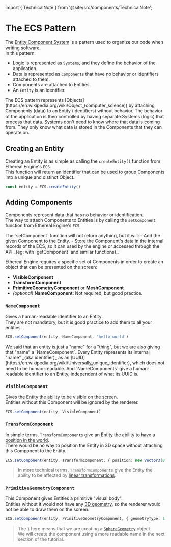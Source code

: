 import { TechnicalNote } from '@site/src/components/TechnicalNote';

# The ECS Pattern
The [Entity Component System](https://en.wikipedia.org/wiki/Entity_component_system) is a pattern used to organize our code when writing software.  
In this pattern:
- Logic is represented as `Systems`, and they define the behavior of the application.
- Data is represented as `Components` that have no behavior or identifiers attached to them.
- Components are attached to Entities.
- An `Entity` is an identifier.  

<!-- TODO: identifier that points to collection of components -->

<TechnicalNote title="Technical Summary">
The ECS pattern represents [Objects](https://en.wikipedia.org/wiki/Object_(computer_science)) by attaching Components (data) to an Entity (identifiers) without behavior.  
The behavior of the application is then controlled by having separate Systems (logic) that process that data.  
Systems don't need to know where that data is coming from. They only know what data is stored in the Components that they can operate on.
</TechnicalNote>


## Creating an Entity
Creating an Entity is as simple as calling the `createEntity()` function from Ethereal Engine's `ECS`.  
This function will return an identifier that can be used to group Components into a unique and distinct Object.
```ts
const entity = ECS.createEntity()
```

## Adding Components
Components represent data that has no behavior or identification.  
The way to attach Components to Entities is by calling the `setComponent` function from Ethereal Engine's `ECS`.

<TechnicalNote>
The `setComponent` function will not return anything, but it will:
- Add the given Component to the Entity.
- Store the Component's data in the internal records of the ECS, so it can used by the engine or accessed through the API _(eg: with `getComponent` and similar functions)_.
</TechnicalNote>

Ethereal Engine requires a specific set of Components in order to create an object that can be presented on the screen:
- **VisibleComponent**
- **TransformComponent**
- **PrimitiveGeometryComponent** or **MeshComponent**
- _(optional)_ **NameComponent**: Not required, but good practice.


### `NameComponent`
Gives a human-readable identifier to an Entity.  
They are not mandatory, but it is good practice to add them to all your entities.  
```ts
ECS.setComponent(entity, NameComponent, 'hello-world')
```
<TechnicalNote title="Clarification">
We said that an entity is just a "name" for a "thing", but we are also giving that "name" a `NameComponent`.  
Every Entity represents its internal "name" _(aka identifier)_ as an [UUID](https://en.wikipedia.org/wiki/Universally_unique_identifier), which does not need to be human-readable.  
And `NameComponents` give a human-readable identifier to an Entity, independent of what its UUID is.  
</TechnicalNote>


### `VisibleComponent`
Gives the Entity the ability to be visible on the screen.  
Entities without this Component will be ignored by the renderer.
```ts
ECS.setComponent(entity, VisibleComponent)
```

### `TransformComponent`
In simple terms, `TransformComponents` give an Entity the ability to have a [position in the world](https://en.wikipedia.org/wiki/Transformation_matrix).  
There would be no way to position the Entity in 3D space without attaching this Component to the Entity.  
```ts
ECS.setComponent(entity, TransformComponent, { position: new Vector3(0, 1, 0) })
```
> In more technical terms, `TransformComponents` give the Entity the ability to be affected by [linear transformations](https://en.wikipedia.org/wiki/Linear_transformation).  

### `PrimitiveGeometryComponent`
This Component gives Entities a primitive "visual body".  
Entities without it would not have any [3D geometry](https://en.wikipedia.org/wiki/Polygon_mesh), so the renderer would not be able to draw them on the screen.  
```ts
ECS.setComponent(entity, PrimitiveGeometryComponent, { geometryType: 1 })
```
> The `1` here means that we are creating a [`SphereGeometry`](https://github.com/EtherealEngine/etherealengine/blob/dev/packages/engine/src/scene/constants/GeometryTypeEnum.ts#L28) object.  
> We will create the component using a more readable name in the next section of the tutorial.

